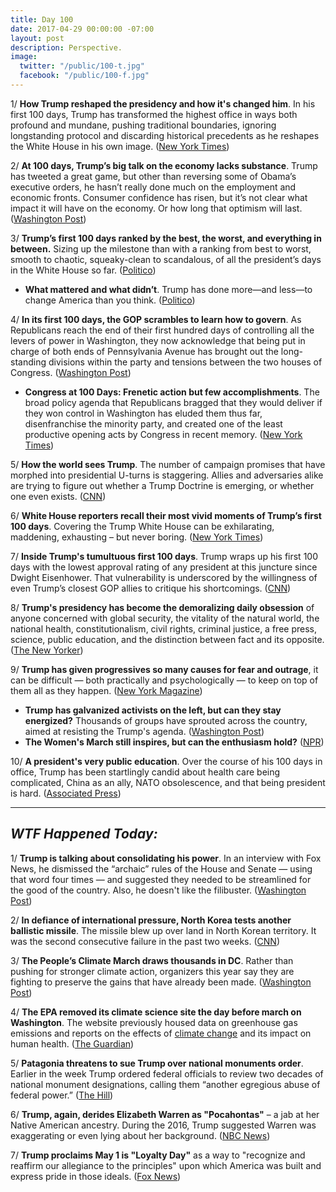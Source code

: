 ```yaml
---
title: Day 100
date: 2017-04-29 00:00:00 -07:00
layout: post
description: Perspective.
image:
  twitter: "/public/100-t.jpg"
  facebook: "/public/100-f.jpg"
---
```


1/ **How Trump reshaped the presidency and how it's changed him**. In his first 100 days, Trump has transformed the highest office in ways both profound and mundane, pushing traditional boundaries, ignoring longstanding protocol and discarding historical precedents as he reshapes the White House in his own image. ([New York Times](https://www.nytimes.com/2017/04/29/us/politics/trump-presidency-100-days.html))

2/ **At 100 days, Trump’s big talk on the economy lacks substance**. Trump has tweeted a great game, but other than reversing some of Obama’s executive orders, he hasn’t really done much on the employment and economic fronts. Consumer confidence has risen, but it’s not clear what impact it will have on the economy. Or how long that optimism will last. ([Washington Post](https://www.washingtonpost.com/business/economy/at-100-days-trumps-big-talk-on-the-economy-lacks-substance/2017/04/28/dfb36de2-29fa-11e7-a616-d7c8a68c1a66_story.html))

3/ **Trump’s first 100 days ranked by the best, the worst, and everything in between.** Sizing up the milestone than with a ranking from best to worst, smooth to chaotic, squeaky-clean to scandalous, of all the president’s days in the White House so far. ([Politico](http://www.politico.com/magazine/story/2017/04/29/trumps-first-100-days-ranked-215083))

* **What mattered and what didn’t**. Trump has done more—and less—to change America than you think. ([Politico](http://www.politico.com/magazine/story/2017/04/26/trump-first-100-days-president-rating-accomplishments-215071))

4/ **In its first 100 days, the GOP scrambles to learn how to govern**. As Republicans reach the end of their first hundred days of controlling all the levers of power in Washington, they now acknowledge that being put in charge of both ends of Pennsylvania Avenue has brought out the long-standing divisions within the party and tensions between the two houses of Congress. ([Washington Post](https://www.washingtonpost.com/powerpost/in-its-first-100-days-in-power-the-gop-scrambles-to-learn-how-to-govern/2017/04/28/8a33ffaa-2a84-11e7-a616-d7c8a68c1a66_story.html))

* **Congress at 100 Days: Frenetic action but few accomplishments**. The broad policy agenda that Republicans bragged that they would deliver if they won control in Washington has eluded them thus far, disenfranchise the minority party, and created one of the least productive opening acts by Congress in recent memory. ([New York Times](https://www.nytimes.com/2017/04/28/us/politics/congress-100-days-trump.html))

5/ **How the world sees Trump**. The number of campaign promises that have morphed into presidential U-turns is staggering. Allies and adversaries alike are trying to figure out whether a Trump Doctrine is emerging, or whether one even exists. ([CNN](http://www.cnn.com/2017/04/29/politics/trump-world-leaders-image-100-days/index.html))

6/ **White House reporters recall their most vivid moments of Trump’s first 100 days**. Covering the Trump White House can be exhilarating, maddening, exhausting – but never boring. ([New York Times](https://www.nytimes.com/2017/04/28/us/politics/trump-white-house-first-100-days-new-york-times-reporters.html))

7/ **Inside Trump's tumultuous first 100 days**. Trump wraps up his first 100 days with the lowest approval rating of any president at this juncture since Dwight Eisenhower. That vulnerability is underscored by the willingness of even Trump’s closest GOP allies to critique his shortcomings. ([CNN](http://www.cnn.com/interactive/2017/politics/state/inside-donald-trumps-tumultuous-first-100-days/))

8/ **Trump's presidency has become the demoralizing daily obsession** of anyone concerned with global security, the vitality of the natural world, the national health, constitutionalism, civil rights, criminal justice, a free press, science, public education, and the distinction between fact and its opposite. ([The New Yorker](http://www.newyorker.com/magazine/2017/05/01/a-hundred-days-of-trump))

9/ **Trump has given progressives so many causes for fear and outrage**, it can be difficult — both practically and psychologically — to keep on top of them all as they happen. ([New York Magazine](http://nymag.com/daily/intelligencer/2017/04/every-terrifying-thing-that-donald-trump-has-done.html))

* **Trump has galvanized activists on the left, but can they stay energized?** Thousands of groups have sprouted across the country, aimed at resisting the Trump's agenda. ([Washington Post](https://www.washingtonpost.com/national/trump-has-galvanized-activists-on-the-left-can-they-stay-energized/2017/04/28/4eaad81c-250e-11e7-b503-9d616bd5a305_story.html))
* **The Women's March still inspires, but can the enthusiasm hold?** ([NPR](http://www.npr.org/2017/04/28/525764938/100-days-in-womens-march-still-inspires-but-can-the-enthusiasm-hold))

10/ **A president's very public education**. Over the course of his 100 days in office, Trump has been startlingly candid about health care being complicated, China as an ally, NATO obsolescence, and that being president is hard. ([Associated Press](https://apnews.com/c83a048828fd4e1884fe897eca053717/Trump's-first-100-days:-A-president's-very-public-education))

---

## _WTF Happened Today:_


1/ **Trump is talking about consolidating his power**. In an interview with Fox News, he dismissed the “archaic” rules of the House and Senate — using that word four times — and suggested they needed to be streamlined for the good of the country. Also, he doesn't like the filibuster. ([Washington Post](https://www.washingtonpost.com/news/the-fix/wp/2017/04/29/trump-is-now-talking-about-consolidating-his-own-power/))

2/ **In defiance of international pressure, North Korea tests another ballistic missile**. The missile blew up over land in North Korean territory. It was the second consecutive failure in the past two weeks. ([CNN](http://www.cnn.com/2017/04/28/world/north-korea-missile-launch/index.html))

3/ **The People’s Climate March draws thousands in DC**. Rather than pushing for stronger climate action, organizers this year say they are fighting to preserve the gains that have already been made. ([Washington Post](https://www.washingtonpost.com/news/energy-environment/wp/2017/04/28/thousands-to-assemble-for-sweltering-climate-march-saturday/))

4/ **The EPA removed its climate science site the day before march on Washington**. The website previously housed data on greenhouse gas emissions and reports on the effects of <a href="{{ site.baseurl }}/trump-epa/">climate change</a> and its impact on human health. ([The Guardian](https://www.theguardian.com/environment/2017/apr/29/epa-trump-website-climate-change-peoples-climate-march))

5/ **Patagonia threatens to sue Trump over national monuments order**. Earlier in the week Trump ordered federal officials to review two decades of national monument designations, calling them “another egregious abuse of federal power.” ([The Hill](http://thehill.com/blogs/blog-briefing-room/news/330788-patagonia-threatens-to-sue-trump-over-national-monuments))

6/ **Trump, again, derides Elizabeth Warren as "Pocahontas"** – a jab at her Native American ancestry. During the 2016, Trump suggested Warren was exaggerating or even lying about her background. ([NBC News](http://www.nbcnews.com/politics/donald-trump/trump-again-derides-elizabeth-warren-pocahontas-n752621))

7/ **Trump proclaims May 1 is "Loyalty Day"** as a way to "recognize and reaffirm our allegiance to the principles" upon which America was built and express pride in those ideals. ([Fox News](http://www.foxnews.com/politics/2017/04/28/trump-proclaims-may-1-as-loyalty-day.html))